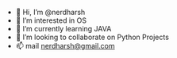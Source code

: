 - 👋 Hi, I’m @nerdharsh
- 👀 I’m interested in OS
- 🌱 I’m currently learning JAVA
- 💞️ I’m looking to collaborate on Python Projects
- 📫 mail nerdharsh@gmail.com

<!---
nerdharsh/nerdharsh is a ✨ special ✨ repository because its `README.md` (this file) appears on your GitHub profile.
You can click the Preview link to take a look at your changes.
--->
